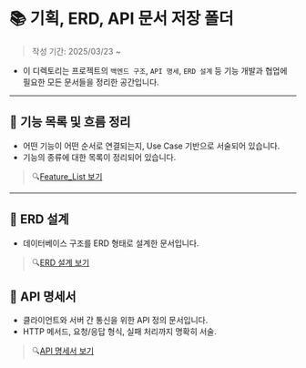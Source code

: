 # 📚 기획, ERD, API 문서 저장 폴더
> 작성 기간: 2025/03/23 ~
- 이 디렉토리는 프로젝트의 `백엔드 구조`, `API 명세`, `ERD 설계` 등 기능 개발과 협업에 필요한 모든 문서들을 정리한 공간입니다.
---

## 📘 기능 목록 및 흐름 정리
- 어떤 기능이 어떤 순서로 연결되는지, Use Case 기반으로 서술되어 있습니다.
- 기능의 종류에 대한 목록이 정리되어 있습니다.
 > 🔍[Feature_List 보기](Feature_List)

 ---
 
## 📘 ERD 설계
- 데이터베이스 구조를 ERD 형태로 설계한 문서입니다.
> 🔍[ERD 설계 보기](erd)

## 📘 API 명세서
- 클라이언트와 서버 간 통신을 위한 API 정의 문서입니다.
- HTTP 메서드, 요청/응답 형식, 실패 처리까지 명확히 서술.
> 🔍[API 명세서 보기](API)
